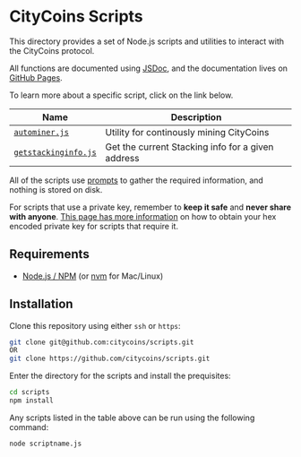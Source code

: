 # CityCoins Scripts

This directory provides a set of Node.js scripts and utilities to interact with the CityCoins protocol.

All functions are documented using [JSDoc](https://jsdoc.app/about-getting-started.html), and the documentation lives on [GitHub Pages](https://citycoins.github.io/scripts).

To learn more about a specific script, click on the link below.

| Name                                       | Description                                       |
| ------------------------------------------ | ------------------------------------------------- |
| [`autominer.js`](autominer.md)             | Utility for continously mining CityCoins          |
| [`getstackinginfo.js`](getstackinginfo.md) | Get the current Stacking info for a given address |

All of the scripts use [prompts](https://github.com/terkelg/prompts) to gather the required information, and nothing is stored on disk.

For scripts that use a private key, remember to **keep it safe** and **never share with anyone**. [This page has more information](privatekey.md) on how to obtain your hex encoded private key for scripts that require it.

## Requirements

- [Node.js / NPM](https://nodejs.org/en/) (or [nvm](https://github.com/nvm-sh/nvm) for Mac/Linux)

## Installation

Clone this repository using either `ssh` or `https`:

```bash
git clone git@github.com:citycoins/scripts.git
OR
git clone https://github.com/citycoins/scripts.git
```

Enter the directory for the scripts and install the prequisites:

```bash
cd scripts
npm install
```

Any scripts listed in the table above can be run using the following command:

```bash
node scriptname.js
```
